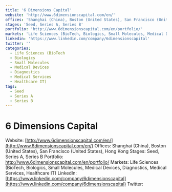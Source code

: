 ```yaml
---
title: '6 Dimensions Capital'
website: 'http://www.6dimensionscapital.com/en/'
offices: 'Shanghai (China), Boston (United States), San Francisco (United States), Hong Kong'
stages: 'Seed, Series A, Series B'
portfolio: 'http://www.6dimensionscapital.com/en/portfolio/'
markets: 'Life Sciences (BioTech, Biologics, Small Molecules, Medical Devices, Diagnostics, Medical Services, Healthcare IT)'
linkedin: 'https://www.linkedin.com/company/6dimensionscapital'
twitter: ''
categories:
  - Life Sciences (BioTech
  - Biologics
  - Small Molecules
  - Medical Devices
  - Diagnostics
  - Medical Services
  - Healthcare IT)
tags:
  - Seed
  - Series A
  - Series B
---
```


# 6 Dimensions Capital
Website: [http://www.6dimensionscapital.com/en/](http://www.6dimensionscapital.com/en/)
Offices: Shanghai (China), Boston (United States), San Francisco (United States), Hong Kong
Stages: Seed, Series A, Series B
Portfolio: http://www.6dimensionscapital.com/en/portfolio/
Markets: Life Sciences (BioTech, Biologics, Small Molecules, Medical Devices, Diagnostics, Medical Services, Healthcare IT)
LinkedIn: [https://www.linkedin.com/company/6dimensionscapital](https://www.linkedin.com/company/6dimensionscapital)
Twitter: []()
